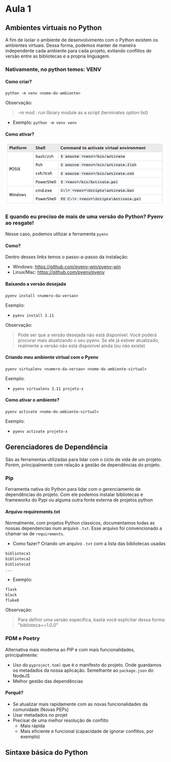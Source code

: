 # Aula 1

## Ambientes virtuais no Python

A fim de isolar o ambiente de desenvolvimento com o Python existem os ambientes virtuais.
Dessa forma, podemos manter de maneira independente cada ambiente para cada projeto, evitando
conflitos de versão entre as bibliotecas e a propria linguagem.

### Nativamente, no python temos: VENV

#### Como criar?

`python -m venv <nome-do-ambiente>`

Observação:
> -m mod : run library module as a script (terminates option list)

- Exemplo: `python -m venv venv`

#### Como ativar?

![tabela](docs/img/tabela.png)

### E quando eu preciso de mais de uma versão do Python? Pyenv ao resgate!

Nesse caso, podemos utilizar a ferramenta `pyenv`

#### Como?
Dentro desses links temos o passo-a-passo da instalação:

- Windows: https://github.com/pyenv-win/pyenv-win
- Linux/Mac: https://github.com/pyenv/pyenv

#### Baixando a versão desejada

`pyenv install <numero-da-versao>`

Exemplo:
- `pyenv install 3.11`

Observação:
> Pode ser que a versão desejada não está disponível. Você poderá procurar mais atualizando o seu pyenv.
> Se ele já estiver atualizado, realmente a versão não está disponível ainda (ou não existe)

#### Criando meu ambiente virtual com o Pyenv

`pyenv virtualenv <numero-da-versao> <nome-do-ambiente-virtual>`

Exemplo:
- `pyenv virtualenv 3.11 projeto-x`


#### Como ativar o ambiente?

`pyenv activate <nome-do-ambiente-virtual>`

Exemplo:
- `pyenv activate projeto-x`



## Gerenciadores de Dependência

São as ferramentas utilizadas para lidar com o ciclo de vida de um projeto. Porém, principalmente com relação a
gestão de dependências do projeto.

### Pip

Ferramenta nativa do Python para lidar com o gerenciamento de dependências do projeto.
Com ele podemos instalar bibliotecas e frameworks do Pypi ou alguma outra fonte externa de projetos python

#### Arquivo requirements.txt

Normalmente, com projetos Python classicos, documentamos todas as nossas dependencias num arquivo `.txt`.
Esse arquivo foi convencionado a chamar-se de `requirements`.

- Como fazer?
Criando um arquivo `.txt` com a lista das bibliotecas usadas

```txt
biblioteca1
biblioteca2
biblioteca3
...
```

- Exemplo:

```txt
flask
black
flake8
```

Observação:
> Para definir uma versão específica, basta você explicitar dessa forma: "biblioteca==1.0.0"

### PDM e Poetry

Alternativa mais moderna ao PIP e com mais funcionalidades, principalmente:

- Uso do `pyproject.toml` que é o manifesto do projeto. Onde guardamos os metadados da nossa aplicação. Semelhante ao `package.json` do NodeJS
- Melhor gestão das dependências

#### Porquê?

- Se atualizar mais rapidamente com as novas funcionalidades da comunidade (Novas PEPs)
- Usar metadados no projet
- Precisar de uma melhor resolução de conflito
  - Mais rápida
  - Mais eficiente e funcional (capacidade de ignorar conflitos, por exemplo)

## Sintaxe básica do Python
